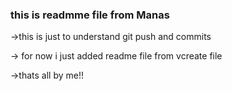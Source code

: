 ### this is readmme file from Manas


->this is just to understand git push and commits

-> for now i just added readme file from vcreate file

->thats all by me!!

